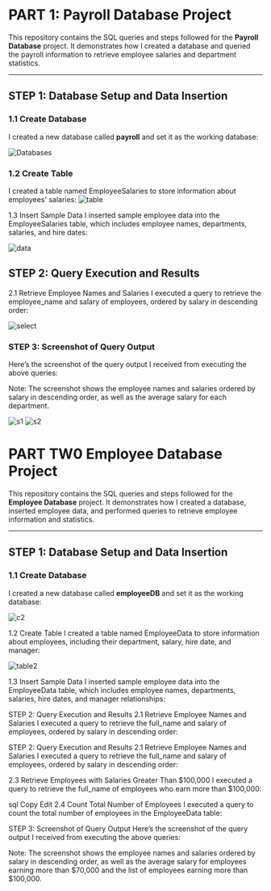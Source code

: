# PART 1: Payroll Database Project

This repository contains the SQL queries and steps followed for the **Payroll Database** project. It demonstrates how I created a database and queried the payroll information to retrieve employee salaries and department statistics.

---

## **STEP 1: Database Setup and Data Insertion**

### **1.1 Create Database**
I created a new database called **payroll** and set it as the working database:

![Databases](https://github.com/user-attachments/assets/107e7854-4373-4bbe-a038-d1df813c0eee)


### **1.2 Create Table**
I created a table named EmployeeSalaries to store information about employees' salaries:
![table](https://github.com/user-attachments/assets/3e84573d-092e-43a7-823e-4cf4a525c335)

1.3 Insert Sample Data
I inserted sample employee data into the EmployeeSalaries table, which includes employee names, departments, salaries, and hire dates:

![data](https://github.com/user-attachments/assets/067e8d24-34df-44ed-890d-2666972cd9bb)


## **STEP 2: Query Execution and Results**
2.1 Retrieve Employee Names and Salaries
I executed a query to retrieve the employee_name and salary of employees, ordered by salary in descending order:

![select](https://github.com/user-attachments/assets/902caebb-0e1d-440e-8adf-f56b0aa5d96f)

### STEP 3: Screenshot of Query Output
Here’s the screenshot of the query output I received from executing the above queries:

Note: The screenshot shows the employee names and salaries ordered by salary in descending order, as well as the average salary for each department.


![s1](https://github.com/user-attachments/assets/54f98c3a-30e7-478e-a87d-3200781fd714)
![s2](https://github.com/user-attachments/assets/cf1cc608-6151-4f3f-bd7c-5b8668688604)

# PART TW0 Employee Database Project

This repository contains the SQL queries and steps followed for the **Employee Database** project. It demonstrates how I created a database, inserted employee data, and performed queries to retrieve employee information and statistics.

---

## **STEP 1: Database Setup and Data Insertion**

### **1.1 Create Database**
I created a new database called **employeeDB** and set it as the working database:

![c2](https://github.com/user-attachments/assets/7bb79fc8-be60-4b24-a092-c26294745f48)

1.2 Create Table
I created a table named EmployeeData to store information about employees, including their department, salary, hire date, and manager:

![table2](https://github.com/user-attachments/assets/7ba226fe-0d6d-4774-baa9-be4daf603180)

1.3 Insert Sample Data
I inserted sample employee data into the EmployeeData table, which includes employee names, departments, salaries, hire dates, and manager relationships:

STEP 2: Query Execution and Results
2.1 Retrieve Employee Names and Salaries
I executed a query to retrieve the full_name and salary of employees, ordered by salary in descending order:

STEP 2: Query Execution and Results
2.1 Retrieve Employee Names and Salaries
I executed a query to retrieve the full_name and salary of employees, ordered by salary in descending order:

2.3 Retrieve Employees with Salaries Greater Than $100,000
I executed a query to retrieve the full_name of employees who earn more than $100,000:

sql
Copy
Edit
2.4 Count Total Number of Employees
I executed a query to count the total number of employees in the EmployeeData table:

STEP 3: Screenshot of Query Output
Here’s the screenshot of the query output I received from executing the above queries:


Note: The screenshot shows the employee names and salaries ordered by salary in descending order, as well as the average salary for employees earning more than $70,000 and the list of employees earning more than $100,000.

